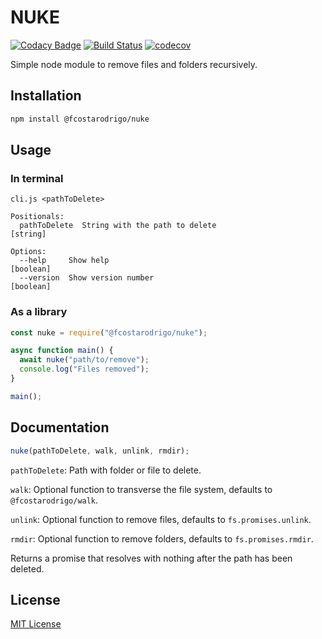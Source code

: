 # NUKE

[![Codacy Badge](https://api.codacy.com/project/badge/Grade/e122e150123e44fe86bd46bd1d8aed1a)](https://app.codacy.com/app/fcostarodrigo/nuke?utm_source=github.com&utm_medium=referral&utm_content=fcostarodrigo/nuke&utm_campaign=Badge_Grade_Dashboard)
[![Build Status](https://travis-ci.org/fcostarodrigo/nuke.svg?branch=master)](https://travis-ci.org/fcostarodrigo/nuke)
[![codecov](https://codecov.io/gh/fcostarodrigo/nuke/branch/master/graph/badge.svg)](https://codecov.io/gh/fcostarodrigo/nuke)

Simple node module to remove files and folders recursively.

## Installation

```bash
npm install @fcostarodrigo/nuke
```

## Usage

### In terminal

```
cli.js <pathToDelete>

Positionals:
  pathToDelete  String with the path to delete                          [string]

Options:
  --help     Show help                                                 [boolean]
  --version  Show version number                                       [boolean]
```

### As a library

```javascript
const nuke = require("@fcostarodrigo/nuke");

async function main() {
  await nuke("path/to/remove");
  console.log("Files removed");
}

main();
```

## Documentation

```javascript
nuke(pathToDelete, walk, unlink, rmdir);
```

`pathToDelete`: Path with folder or file to delete.

`walk`: Optional function to transverse the file system, defaults to `@fcostarodrigo/walk`.

`unlink`: Optional function to remove files, defaults to `fs.promises.unlink`.

`rmdir`: Optional function to remove folders, defaults to `fs.promises.rmdir`.

Returns a promise that resolves with nothing after the path has been deleted.

## License

[MIT License](http://www.opensource.org/licenses/mit-license.php)
